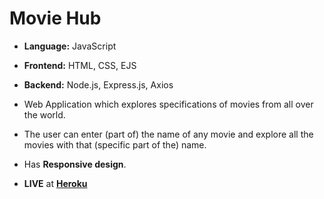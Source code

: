 # Movie Hub
- **Language:** JavaScript<br/>
- **Frontend:** HTML, CSS, EJS<br/>
- **Backend:** Node.js, Express.js, Axios<br/>

- Web Application which explores specifications of movies from all over the world.<br/>
- The user can enter (part of) the name of any movie and explore all the movies with that (specific part of the) name.<br/>
- Has **Responsive design**.<br/>
- **LIVE** at **[Heroku](https://movie-hub-app.herokuapp.com/)**
